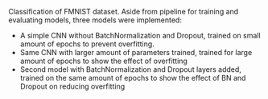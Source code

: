 Classification of FMNIST dataset.
Aside from pipeline for training and evaluating models, three models were implemented:
- A simple CNN without BatchNormalization and Dropout, trained on small amount of epochs to prevent overfitting.
- Same CNN with larger amount of parameters trained, trained for large amount of epochs to show the effect of overfitting
- Second model with BatchNormalization and Dropout layers added, trained on the same amount of epochs to show the effect of BN and Dropout on reducing overfitting

